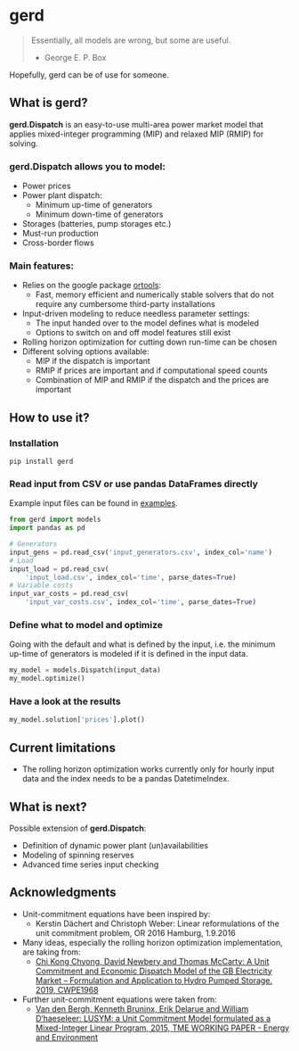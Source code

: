 # gerd

> Essentially, all models are wrong, but some are useful.
> - George E. P. Box

Hopefully, gerd can be of use for someone.

## What is gerd?

**gerd.Dispatch** is an easy-to-use multi-area power market model that applies mixed-integer programming (MIP) and relaxed MIP (RMIP) for solving.

### **gerd.Dispatch** allows you to model:
* Power prices
* Power plant dispatch:
  - Minimum up-time of generators
  - Minimum down-time of generators
* Storages (batteries, pump storages etc.)
* Must-run production
* Cross-border flows

### Main features:
* Relies on the google package [ortools](https://developers.google.com/optimization):
  -  Fast, memory efficient and numerically stable solvers that do not require any cumbersome third-party installations
* Input-driven modeling to reduce needless parameter settings:
  - The input handed over to the model defines what is modeled
  - Options to switch on and off model features still exist
* Rolling horizon optimization for cutting down run-time can be chosen
* Different solving options available:
  - MIP if the dispatch is important
  - RMIP if prices are important and if computational speed counts
  - Combination of MIP and RMIP if the dispatch and the prices are important

## How to use it?

### Installation
```
pip install gerd
```
### Read input from CSV or use pandas DataFrames directly
Example input files can be found in [examples](examples/).
```python
from gerd import models
import pandas as pd

# Generators
input_gens = pd.read_csv('input_generators.csv', index_col='name')
# Load
input_load = pd.read_csv(
    'input_load.csv', index_col='time', parse_dates=True)
# Variable costs
input_var_costs = pd.read_csv(
    'input_var_costs.csv', index_col='time', parse_dates=True)
```
### Define what to model and optimize
Going with the default and what is defined by the input, i.e. the minimum up-time of generators is modeled if it is defined in the input data.
```python
my_model = models.Dispatch(input_data)
my_model.optimize()
```
### Have a look at the results
```python
my_model.solution['prices'].plot()
```

## Current limitations
* The rolling horizon optimization works currently only for hourly input data and the index needs to be a pandas DatetimeIndex.

## What is next?
Possible extension of **gerd.Dispatch**:
* Definition of dynamic power plant (un)availabilities
* Modeling of spinning reserves
* Advanced time series input checking

## Acknowledgments
* Unit-commitment equations have been inspired by:
  - Kerstin Dächert and Christoph Weber: Linear reformulations of the unit commitment problem, OR 2016 Hamburg, 1.9.2016
* Many ideas, especially the rolling horizon optimization implementation, are taking from:
  - [Chi Kong Chyong, David Newbery and Thomas McCarty: A Unit Commitment and Economic Dispatch Model of the GB Electricity Market – Formulation and Application to Hydro Pumped Storage. 2019, CWPE1968](http://www.econ.cam.ac.uk/research-files/repec/cam/pdf/cwpe1968.pdf)
* Further unit-commitment equations were taken from:
  - [Van den Bergh, Kenneth Bruninx, Erik Delarue and William D‘haeseleer: LUSYM: a Unit Commitment Model formulated as a Mixed-Integer Linear Program, 2015, TME WORKING PAPER - Energy and Environment](https://www.mech.kuleuven.be/en/tme/research/energy_environment/Pdf/wpen2014-7.pdf)